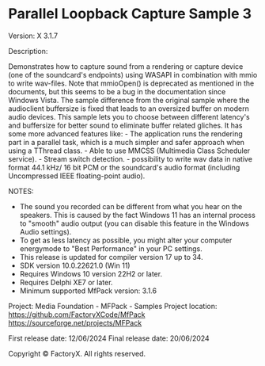 # Parallel Loopback Capture Sample 3

Version: X 3.1.7

Description:

  Demonstrates how to capture sound from a rendering or capture device (one of the soundcard's endpoints)
  using WASAPI in combination with mmio to write wav-files.
  Note that mmioOpen() is deprecated as mentioned in the documents, 
  but this seems to be a bug in the documentation since Windows Vista.
  The sample difference from the original sample where the audioclient buffersize is fixed that leads to an oversized buffer on modern audio devices.
  This sample lets you to choose between different latency's and buffersize for better sound to eliminate buffer related gliches.
  It has some more advanced features like: 
    - The application runs the rendering part in a parallel task, which is a much simpler and safer approach when using a TThread class.
    - Able to use MMCSS (Multimedia Class Scheduler service).
    - Stream switch detection.
    - possibility to write wav data in native format 44.1 kHz/ 16 bit PCM or the soundcard's audio format (including Uncompressed IEEE floating-point audio). 

NOTES:
 - The sound you recorded can be different from what you hear on the speakers.
   This is caused by the fact Windows 11 has an internal process to "smooth" audio output (you can disable this feature in the Windows Audio settings).
 - To get as less latency as possible, you might alter your computer energymode to "Best Performance" in your PC settings.
 - This release is updated for compiler version 17 up to 34.
 - SDK version 10.0.22621.0 (Win 11)
 - Requires Windows 10 version 22H2 or later.
 - Requires Delphi XE7 or later.
 - Minimum supported MfPack version: 3.1.6

Project: Media Foundation - MFPack - Samples
Project location: https://github.com/FactoryXCode/MfPack
                  https://sourceforge.net/projects/MFPack

First release date: 12/06/2024
Final release date: 20/06/2024

Copyright © FactoryX. All rights reserved.
